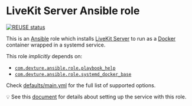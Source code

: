 <!--
SPDX-FileCopyrightText: 2023 - 2025 Slavi Pantaleev
SPDX-FileCopyrightText: 2025 Suguru Hirahara

SPDX-License-Identifier: AGPL-3.0-or-later
-->

# LiveKit Server Ansible role

[![REUSE status](https://api.reuse.software/badge/github.com/mother-of-all-self-hosting/ansible-role-livekit-server)](https://api.reuse.software/info/github.com/mother-of-all-self-hosting/ansible-role-livekit-server)

This is an [Ansible](https://www.ansible.com/) role which installs [LiveKit Server](https://docs.livekit.io/home/) to run as a [Docker](https://www.docker.com/) container wrapped in a systemd service.

This role *implicitly* depends on:

- [`com.devture.ansible.role.playbook_help`](https://github.com/devture/com.devture.ansible.role.playbook_help)
- [`com.devture.ansible.role.systemd_docker_base`](https://github.com/devture/com.devture.ansible.role.systemd_docker_base)

Check [defaults/main.yml](defaults/main.yml) for the full list of supported options.

💡 See this [document](docs/configuring-livekit-server.md) for details about setting up the service with this role.
